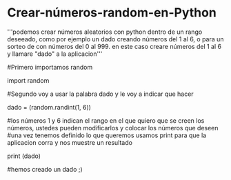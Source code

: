 # Crear-números-random-en-Python
'''podemos crear números aleatorios con python dentro de un rango deseeado,
como por ejemplo un dado creando números del 1 al 6, o para un sorteo de con números del 0 al 999.
en este caso creare números del 1 al 6 y llamare "dado" a la aplicacion'''

#Primero importamos random 

import random

#Segundo voy a usar la palabra dado y le voy a indicar que hacer

dado = (random.randint(1, 6))

#los números 1 y 6 indican el rango en el que quiero que se creen los números, ustedes pueden modificarlos y colocar los números que deseen
#una vez tenemos definido lo que queremos usamos print para que la aplicacion corra y nos muestre un resultado

print (dado)

#hemos creado un dado ;)
